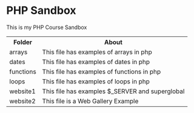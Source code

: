 <h1>PHP Sandbox</h1>
<p> This is my PHP Course Sandbox</p>

<table>
  <tr>
    <th>Folder</th>
    <th>About</th>
  </tr>
  <tr>
    <td>arrays</td>
    <td>This file has examples of arrays in php</td>
  </tr>
  <tr>
    <td>dates</td>
    <td>This file has examples of dates in php</td>
  </tr>
  <tr>
    <td>functions</td>
    <td>This file has examples of functions in php</td>
  </tr>
  <tr>
    <td>loops</td>
    <td>This file has examples of loops in php</td>
  </tr>
  <tr>
    <td>website1</td>
    <td>This file has examples $_SERVER and superglobal </td>
  </tr>
  <tr>
    <td>website2</td>
    <td>This file is a Web Gallery Example </td>
  </tr>
</table>
